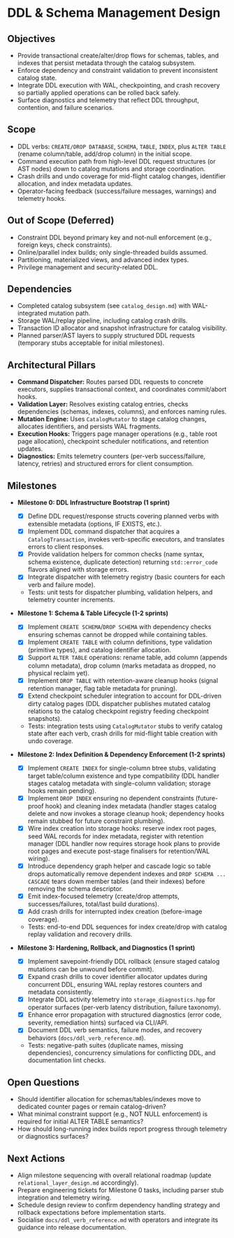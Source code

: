 # DDL & Schema Management Design

## Objectives
- Provide transactional create/alter/drop flows for schemas, tables, and indexes that persist metadata through the catalog subsystem.
- Enforce dependency and constraint validation to prevent inconsistent catalog state.
- Integrate DDL execution with WAL, checkpointing, and crash recovery so partially applied operations can be rolled back safely.
- Surface diagnostics and telemetry that reflect DDL throughput, contention, and failure scenarios.

## Scope
- DDL verbs: `CREATE/DROP DATABASE`, `SCHEMA`, `TABLE`, `INDEX`, plus `ALTER TABLE` (rename column/table, add/drop column) in the initial scope.
- Command execution path from high-level DDL request structures (or AST nodes) down to catalog mutations and storage coordination.
- Crash drills and undo coverage for mid-flight catalog changes, identifier allocation, and index metadata updates.
- Operator-facing feedback (success/failure messages, warnings) and telemetry hooks.

## Out of Scope (Deferred)
- Constraint DDL beyond primary key and not-null enforcement (e.g., foreign keys, check constraints).
- Online/parallel index builds; only single-threaded builds assumed.
- Partitioning, materialized views, and advanced index types.
- Privilege management and security-related DDL.

## Dependencies
- Completed catalog subsystem (see `catalog_design.md`) with WAL-integrated mutation path.
- Storage WAL/replay pipeline, including catalog crash drills.
- Transaction ID allocator and snapshot infrastructure for catalog visibility.
- Planned parser/AST layers to supply structured DDL requests (temporary stubs acceptable for initial milestones).

## Architectural Pillars
- **Command Dispatcher:** Routes parsed DDL requests to concrete executors, supplies transactional context, and coordinates commit/abort hooks.
- **Validation Layer:** Resolves existing catalog entries, checks dependencies (schemas, indexes, columns), and enforces naming rules.
- **Mutation Engine:** Uses `CatalogMutator` to stage catalog changes, allocates identifiers, and persists WAL fragments.
- **Execution Hooks:** Triggers page manager operations (e.g., table root page allocation), checkpoint scheduler notifications, and retention updates.
- **Diagnostics:** Emits telemetry counters (per-verb success/failure, latency, retries) and structured errors for client consumption.

## Milestones

- **Milestone 0: DDL Infrastructure Bootstrap (1 sprint)**
  - [x] Define DDL request/response structs covering planned verbs with extensible metadata (options, IF EXISTS, etc.).
  - [x] Implement DDL command dispatcher that acquires a `CatalogTransaction`, invokes verb-specific executors, and translates errors to client responses.
  - [x] Provide validation helpers for common checks (name syntax, schema existence, duplicate detection) returning `std::error_code` flavors aligned with storage errors.
  - [x] Integrate dispatcher with telemetry registry (basic counters for each verb and failure mode).
  - Tests: unit tests for dispatcher plumbing, validation helpers, and telemetry counter increments.

- **Milestone 1: Schema & Table Lifecycle (1-2 sprints)**
  - [x] Implement `CREATE SCHEMA`/`DROP SCHEMA` with dependency checks ensuring schemas cannot be dropped while containing tables.
  - [x] Implement `CREATE TABLE` with column definitions, type validation (primitive types), and catalog identifier allocation.
  - [x] Support `ALTER TABLE` operations: rename table, add column (appends column metadata), drop column (marks metadata as dropped, no physical reclaim yet).
  - [x] Implement `DROP TABLE` with retention-aware cleanup hooks (signal retention manager, flag table metadata for pruning).
  - [x] Extend checkpoint scheduler integration to account for DDL-driven dirty catalog pages (DDL dispatcher publishes mutated catalog relations to the catalog checkpoint registry feeding checkpoint snapshots).
  - Tests: integration tests using `CatalogMutator` stubs to verify catalog state after each verb, crash drills for mid-flight table creation with undo coverage.

- **Milestone 2: Index Definition & Dependency Enforcement (1-2 sprints)**
  - [x] Implement `CREATE INDEX` for single-column btree stubs, validating target table/column existence and type compatibility (DDL handler stages catalog metadata with single-column validation; storage hooks remain pending).
  - [x] Implement `DROP INDEX` ensuring no dependent constraints (future-proof hook) and cleaning index metadata (handler stages catalog delete and now invokes a storage cleanup hook; dependency hooks remain stubbed for future constraint plumbing).
  - [x] Wire index creation into storage hooks: reserve index root pages, seed WAL records for index metadata, register with retention manager (DDL handler now requires storage hook plans to provide root pages and execute post-stage finalisers for retention/WAL wiring).
  - [x] Introduce dependency graph helper and cascade logic so table drops automatically remove dependent indexes and `DROP SCHEMA ... CASCADE` tears down member tables (and their indexes) before removing the schema descriptor.
  - [x] Emit index-focused telemetry (create/drop attempts, successes/failures, total/last build durations).
  - [x] Add crash drills for interrupted index creation (before-image coverage).
  - Tests: end-to-end DDL sequences for index create/drop with catalog replay validation and recovery drills.

- **Milestone 3: Hardening, Rollback, and Diagnostics (1 sprint)**
  - [x] Implement savepoint-friendly DDL rollback (ensure staged catalog mutations can be unwound before commit).
  - [x] Expand crash drills to cover identifier allocator updates during concurrent DDL, ensuring WAL replay restores counters and metadata consistently.
  - [x] Integrate DDL activity telemetry into `storage_diagnostics.hpp` for operator surfaces (per-verb latency distribution, failure taxonomy).
  - [x] Enhance error propagation with structured diagnostics (error code, severity, remediation hints) surfaced via CLI/API.
  - [x] Document DDL verb semantics, failure modes, and recovery behaviors (`docs/ddl_verb_reference.md`).
  - Tests: negative-path suites (duplicate names, missing dependencies), concurrency simulations for conflicting DDL, and documentation lint checks.

## Open Questions
- Should identifier allocation for schemas/tables/indexes move to dedicated counter pages or remain catalog-driven?
- What minimal constraint support (e.g., NOT NULL enforcement) is required for initial ALTER TABLE semantics?
- How should long-running index builds report progress through telemetry or diagnostics surfaces?

## Next Actions
- Align milestone sequencing with overall relational roadmap (update `relational_layer_design.md` accordingly).
- Prepare engineering tickets for Milestone 0 tasks, including parser stub integration and telemetry wiring.
- Schedule design review to confirm dependency handling strategy and rollback expectations before implementation starts.
- Socialise `docs/ddl_verb_reference.md` with operators and integrate its guidance into release documentation.
